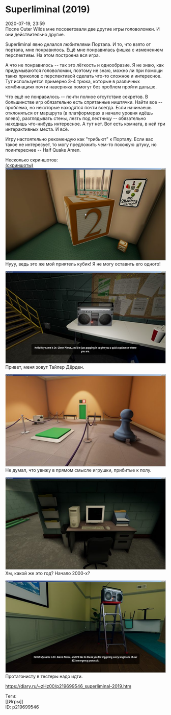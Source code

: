 Superliminal (2019)
====================

   
 2020-07-19, 23:59   
  После Outer Wilds мне посоветовали две другие игры головоломки. И они действительно другие.   
   
 Superliminal явно делался любителями Портала. И то, что взято от портала, мне понравилось. Ещё мне понравилась фишка с изменением перспективы. На этом построена вся игра.   
   
 А что не понравилось -- так это лёгкость и однообразие. Я не знаю, как придумываются головоломки, поэтому не знаю, можно ли при помощи таких приколов с перспективой сделать что-то сложное и интересное. Тут используется примерно 3-4 трюка, которые в различных комбинациях почти наверняка помогут без проблем пройти дальше.   
   
 Что ещё не понравилось -- почти полное отсутствие секретов. В большинстве игр обязательно есть спрятанные ништячки. Найти все -- проблема, но некоторые находятся почти всегда. Если начинаешь отклоняться от маршрута (в платформерах в начале уровня идёшь влево), разглядывать стены, лезть под лестницу -- обязательно находишь что-нибудь интересное. А тут нет. Вот есть комната, в ней три интерактивных места. И всё.   
   
 Игру настоятельно рекомендую как "трибьют" к Порталу. Если вас такое не интересует, то могу предложить чем-то похожую штуку, но поинтереснее -- Half Quake Amen.   
   
 Несколько скриншотов:   
  [(скриншоты)](https://zHz00.diary.ru/p219699546.htm?index=1#linkmore219699546m1)       
  [![](pics/hJAJotXl.jpg)](https://i.imgur.com/hJAJotX.jpg)    
 Нууу, ведь это же мой приятель кубик! Я не могу оставить его одного!   
   
  [![](pics/qNFydcMl.jpg)](https://i.imgur.com/qNFydcM.jpg)    
 Привет, меня зовут Тайлер Дёрден.   
   
  [![](pics/wYWhR23l.jpg)](https://i.imgur.com/wYWhR23.jpg)    
 Не думал, что увижу в прямом смысле игрушки, прибитые к полу.   
   
  [![](pics/DegZkEJl.jpg)](https://i.imgur.com/DegZkEJ.jpg)    
 Хм, какой же это год? Начало 2000-х?   
   
  [![](pics/zolMcwll.jpg)](https://i.imgur.com/zolMcwl.jpg)    
 Протагонисту в тестеры надо идти.   
   
      
    
 <https://diary.ru/~zHz00/p219699546_superliminal-2019.htm>   
   
 Теги:   
 [[Игры]]   
 ID: p219699546